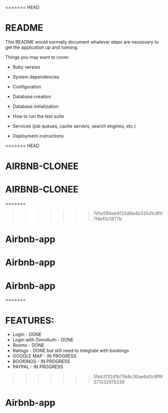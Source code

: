 <<<<<<< HEAD
# README

This README would normally document whatever steps are necessary to get the
application up and running.

Things you may want to cover:

* Ruby version

* System dependencies

* Configuration

* Database creation

* Database initialization

* How to run the test suite

* Services (job queues, cache servers, search engines, etc.)

* Deployment instructions

<<<<<<< HEAD
# AIRBNB-CLONEE
# AIRBNB-CLONEE
=======
>>>>>>> 701e5ff4eb9f33d6b4b335d1c8f07f4ef0c1877b
# Airbnb-app
# Airbnb-app
# Airbnb-app
=======
# FEATURES:
  - Login - DONE
  - Login with OmniAuth - DONE
  - Rooms - DONE
  - Ratings - DONE but still need to integrate with bookings
  - GOOGLE MAP - IN PROGRESS
  - BOOKINGS - IN PROGRESS
  - PAYPAL - IN PROGRESS
>>>>>>> 5feb2f32d1b75b8c30ae6d3c9ff6371332975239
# Airbnb-app
